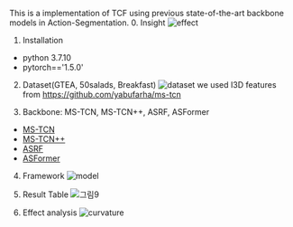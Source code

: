 This is a implementation of TCF using previous state-of-the-art backbone models in Action-Segmentation.
0. Insight
![effect](https://user-images.githubusercontent.com/74584105/160569533-1fd845f0-ff69-46fb-a73d-c47e961d82b7.png)

1. Installation
- python 3.7.10  
- pytorch=='1.5.0'

2. Dataset(GTEA, 50salads, Breakfast)
![dataset](https://user-images.githubusercontent.com/74584105/160568902-23d72990-319b-4d9d-bde0-db35842f7f0b.png)
we used I3D features from https://github.com/yabufarha/ms-tcn

3. Backbone:
MS-TCN, MS-TCN++, ASRF, ASFormer
- [MS-TCN](https://github.com/yabufarha/ms-tcn)
- [MS-TCN++](https://github.com/sj-li/MS-TCN2)
- [ASRF](https://github.com/yiskw713/asrf)
- [ASFormer](https://github.com/ChinaYi/ASFormer)

4. Framework
![model](https://user-images.githubusercontent.com/74584105/160568800-aeb4cfd4-9d9c-43b4-83c1-65cedc25d264.jpg)


5. Result Table
![그림9](https://user-images.githubusercontent.com/74584105/160568464-703a878c-1864-4d23-8083-161a2337b523.png)

6. Effect analysis
![curvature](https://user-images.githubusercontent.com/74584105/160565726-80c4d61b-b79a-42fa-ba46-a1e03b18b5a9.png)
